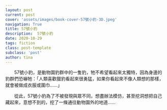 ```yaml
---
layout: post
current: post
cover: 'assets/images/book-cover-57號小豹-3D.jpeg'
navigation: True
title: 57號小豹
description:  57號小豹
date: 2020-10-29
tags: fiction
class: post-template
subclass: 'post'
author: tina
---
```


　　57號小豹，是動物園豹群中的一隻豹，牠不希望看起來太獨特，因為身邊的豹群們恐嚇牠：「人類喜歡獵豹看起來很勇猛，如果你看起來不像人類想的那樣，就會被做成衣服或圍巾……」

　　從此，57號小豹為了不被發現與眾不同，想盡辦法模仿，甚至挖洞想把自己藏起來，意想不到的，挖了一條通往動物園外的地道……